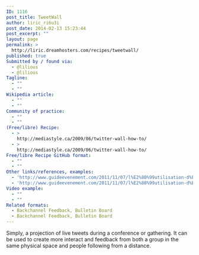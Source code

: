 ```yaml
---
ID: 1116
post_title: TweetWall
author: liric_ri6u3i
post_date: 2014-02-13 15:23:44
post_excerpt: ""
layout: page
permalink: >
  http://liric.dreamhosters.com/recipes/tweetwall/
published: true
Submitted by / found via:
  - @lilious
  - @lilious
Tagline:
  - ""
  - ""
Wikipedia article:
  - ""
  - ""
Community of practice:
  - ""
  - ""
(Free/libre) Recipe:
  - >
    http://mediastyle.ca/2009/06/twitter-wall-how-to/
  - >
    http://mediastyle.ca/2009/06/twitter-wall-how-to/
Free/libre Recipe GitHub format:
  - ""
  - ""
Other links/references, examples:
  - 'http://www.guideevenement.com/2011/11/07/l%E2%80%99utilisation-d%E2%80%99un-tweetwall-pendant-un-evenement-partie-1/'
  - 'http://www.guideevenement.com/2011/11/07/l%E2%80%99utilisation-d%E2%80%99un-tweetwall-pendant-un-evenement-partie-1/'
Video example:
  - ""
  - ""
Related formats:
  - Backchannel Feedback, Bulletin Board
  - Backchannel Feedback, Bulletin Board
---
```

Simply, a projection of live tweets during a conference or gathering. It can be used to create more interact and feedback from both a group in the same physical space and people following from a distance.